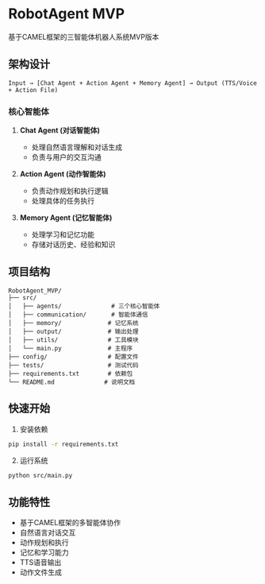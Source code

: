 # RobotAgent MVP

基于CAMEL框架的三智能体机器人系统MVP版本

## 架构设计

```
Input → [Chat Agent + Action Agent + Memory Agent] → Output (TTS/Voice + Action File)
```

### 核心智能体

1. **Chat Agent (对话智能体)**
   - 处理自然语言理解和对话生成
   - 负责与用户的交互沟通

2. **Action Agent (动作智能体)**
   - 负责动作规划和执行逻辑
   - 处理具体的任务执行

3. **Memory Agent (记忆智能体)**
   - 处理学习和记忆功能
   - 存储对话历史、经验和知识

## 项目结构

```
RobotAgent_MVP/
├── src/
│   ├── agents/              # 三个核心智能体
│   ├── communication/       # 智能体通信
│   ├── memory/             # 记忆系统
│   ├── output/             # 输出处理
│   ├── utils/              # 工具模块
│   └── main.py             # 主程序
├── config/                 # 配置文件
├── tests/                  # 测试代码
├── requirements.txt        # 依赖包
└── README.md              # 说明文档
```

## 快速开始

1. 安装依赖
```bash
pip install -r requirements.txt
```

2. 运行系统
```bash
python src/main.py
```

## 功能特性

- 基于CAMEL框架的多智能体协作
- 自然语言对话交互
- 动作规划和执行
- 记忆和学习能力
- TTS语音输出
- 动作文件生成